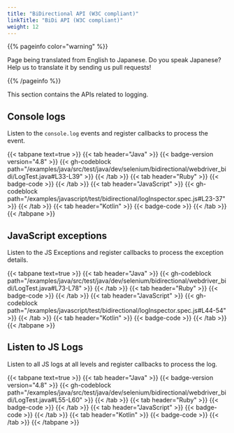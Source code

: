 ```yaml
---
title: "BiDirectional API (W3C compliant)"
linkTitle: "BiDi API (W3C compliant)"
weight: 12
---
```


{{% pageinfo color="warning" %}}
<p class="lead">
   <i class="fas fa-language d-4"></i>
   Page being translated from
   English to Japanese. Do you speak Japanese? Help us to translate
   it by sending us pull requests!
</p>
{{% /pageinfo %}}

This section contains the APIs related to logging. 

## Console logs

Listen to the `console.log` events and register callbacks to process the event.

{{< tabpane text=true >}}
{{< tab header="Java" >}}
{{< badge-version version="4.8" >}}
{{< gh-codeblock path="/examples/java/src/test/java/dev/selenium/bidirectional/webdriver_bidi/LogTest.java#L33-L39" >}}
{{< /tab >}}
{{< tab header="Ruby" >}}
{{< badge-code >}}
{{< /tab >}}
{{< tab header="JavaScript" >}}
{{< gh-codeblock path="/examples/javascript/test/bidirectional/logInspector.spec.js#L23-37" >}}
{{< /tab >}}
{{< tab header="Kotlin" >}}
{{< badge-code >}}
{{< /tab >}}
{{< /tabpane >}}

## JavaScript exceptions

Listen to the JS Exceptions
and register callbacks to process the exception details.

{{< tabpane text=true >}}
{{< tab header="Java" >}}
{{< gh-codeblock path="/examples/java/src/test/java/dev/selenium/bidirectional/webdriver_bidi/LogTest.java#L73-L78" >}}
{{< /tab >}}
{{< tab header="Ruby" >}}
{{< badge-code >}}
{{< /tab >}}
{{< tab header="JavaScript" >}}
{{< gh-codeblock path="/examples/javascript/test/bidirectional/logInspector.spec.js#L44-54" >}}
{{< /tab >}}
{{< tab header="Kotlin" >}}
{{< badge-code >}}
{{< /tab >}}
{{< /tabpane >}}

## Listen to JS Logs

Listen to all JS logs at all levels and register callbacks to process the log.

{{< tabpane text=true >}}
{{< tab header="Java" >}}
{{< badge-version version="4.8" >}}
{{< gh-codeblock path="/examples/java/src/test/java/dev/selenium/bidirectional/webdriver_bidi/LogTest.java#L55-L60" >}}
{{< /tab >}}
{{< tab header="Ruby" >}}
{{< badge-code >}}
{{< /tab >}}
{{< tab header="JavaScript" >}}
{{< badge-code >}}
{{< /tab >}}
{{< tab header="Kotlin" >}}
{{< badge-code >}}
{{< /tab >}}
{{< /tabpane >}}